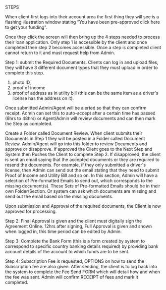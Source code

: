 STEPS

When client first logs into their account area the first thing they will see is a flashing illustration window stating "You have been pre-approved click here to get your funding".  

Once they click the screen will then bring up the 4 steps needed to process their loan application.  Only step 1 is accessible by the client and once completed then step 2 becomes accessible.  Once a step is completed client cannot return to it and must request help from Admin.

Step 1: submit the Required Documents.  Clients can log in and upload files, they will have 3 different document types that they must upload in order to complete this step.  
1)	photo ID, 
2)	proof of income 
3)	proof of address as in utility bill (this can be the same item as a driver's license has the address on it). 

Once submitted Admin/Agent will be alerted so that they can confirm receipt. Admin can set this to auto-accept after a certain time has passed (6hrs to 48hrs) or Agent/Admin will review documents and can then mark the Step as completed.  

Create a Folder called Document Review.  When client submits their Documents in Step 1 they will be posted in a Folder called Document Review.  Admin/Agent will go into this folder to review Documents and approve or disapprove.  If approved the Client goes to the Next Step and System then Pushes the Client to complete Step 2.  If disapproved, the client is sent an email saying that the accepted documents or they are required to resend the documents.  For example, if they only submitted a driver's license, then Admin can send out the email stating that they need to submit Proof of Income and Utility Bill and so on.  In this section, Admin will have a selection of Pre-formatted Emails to send out, which corresponds to the missing document(s).  These Sets of Pre-formatted Emails should be in their own Folder/Section.  Or system can ask which documents are missing and send out the email based on the missing documents.

Upon submission and Approval of the required documents, the Client is now approved for processing.

Step 2: Final Approval is given and the client must digitally sign the Agreement Online.  12hrs after signing, Full Approval is given and shown when logged in, this time period can be edited by Admin.

Step 3: Complete the Bank Form (this is a form created by system to correspond to specific country banking details required) by providing bank account details of the account to which funds are to be sent.

Step 4: Subscription Fee is requested, OPTIONS on how to send the Subscription fee are also given.  After sending, the client is to log back into the system to complete the Fee Send FORM which will detail how and when the fee was sent.  Admin will confirm RECEIPT of fees and mark it completed.

